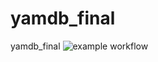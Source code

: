 # yamdb_final
yamdb_final
![example workflow](https://github.com/lijuli/yamdb_final/actions/workflows/yamdb_workflow.yml/badge.svg)
